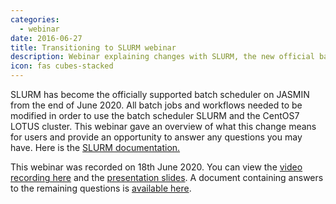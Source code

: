 ```yaml
---
categories:
  - webinar
date: 2016-06-27
title: Transitioning to SLURM webinar
description: Webinar explaining changes with SLURM, the new official batch scheduler on JASMIN.
icon: fas cubes-stacked
---
```

<p> SLURM has become the officially supported batch scheduler on JASMIN from the end of June 2020. All batch jobs and workflows needed to be modified in order to use the batch scheduler SLURM and the CentOS7 LOTUS cluster. This webinar gave an overview of what this change means for users and provide an opportunity to answer any questions you may have. Here is the <a href="https://help.jasmin.ac.uk/category/4889-slurm">SLURM documentation.</a>  </span></p>

<p><span>This webinar was recorded on 18th June 2020.&nbsp;</span>You can view the <a href="https://youtu.be/PG-BurQCA3M">video recording here</a>&nbsp;and the <a href="https://drive.google.com/file/d/1TAn36KTipP_dPcRa4uo07Vxtqk4uPWbb/view?usp=sharing">presentation slides</a>. A document containing answers to the remaining questions is <a href="https://drive.google.com/file/d/1OxPOsuRBjQSW_TYKAFjoBRn14M_tH7Nk/view?usp=sharing">available here</a>.&nbsp;</p>